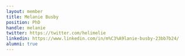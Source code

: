 ```yaml
---
layout: member
title: Melanie Busby
position: PhD 
handle: melanie
twitter: https://twitter.com/helimelie
linkedin: https://www.linkedin.com/in/m%C3%A9lanie-busby-23bb7b24/
alumni: true
---
```


